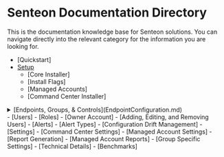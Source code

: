 # Senteon Documentation Directory
This is the documentation knowledge base for Senteon solutions. You can navigate directly into the relevant category for the information you are looking for. 


- [Quickstart]
- [Setup](installation.md)
  - [Core Installer]
  - [Install Flags]
  - [Managed Accounts]
  - [Command Center Installer]
<details>
  <summary>[Endpoints, Groups, & Controls](EndpointConfiguration.md)</summary>
  - [Controls](EndpointConfiguration.md#controls)
    - [Configuration Sets](EndpointConfiguration.md#configuration-sets)
    - [Control Information](EndpointConfiguration.md#control-information)
    - [Changing Configurations](EndpointConfigurations.md#changing-configurations.md)
  - [Endpoints](EndpointConfiguration.md#endpoints)
    - [Endpoint Listing](EndpointConfigurations.md#endpoint-listing)
    - [Endpoint Information](EndpointConfigurations.md#endpoint-information)
    - [Modifying Endpoints](EndpointConfigurations.md#modifying-endpoints)
      - [Changing Groups](EndpointConfigurations.md#changing-groups)
      - [Changing Controls](EndpointConfigurations.md#changing-controls)
    - [Endpoint States](EndpointConfigurations.md#endpoint-states)
  - [Groups](EndpointConfiguration.md#groups)
    - [Group Info](EndpointConfigurations.md#group-info)
    - [Group Modification](EndpointConfigurations.md#group-modification)
      - [Moving Endpoints](EndpointConfigurations.md#moving-endpoints)
      - [Making Exception Groups](EndpointConfigurations.md#making-exception-groups)
      - [Merging Exception Groups](EndpointConfigurations.md#merging-exception-groups)
      - [Converting Exception Groups to Management](EndpointConfigurations.md#converting-exception-groups)
      - [Individual Control Modification](EndpointConfigurations.md#individual-control-modification)
      - [New Management Group Creation](EndpointConfigurations.md#new-management-group-creation)
  - [Endpoint Setup](EndpointConfiguration.md#setup)
    - [Evaluation](EndpointConfigurations.md#evaluation)
    - [Finalization Wizard](EndpointConfigurations.md#finalization-wizard)
</details>
- [Users]
  - [Roles]
  - [Owner Account]
  - [Adding, Editing, and Removing Users]
- [Alerts]
  - [Alert Types]
  - [Configuration Drift Management]
- [Settings]
  - [Command Center Settings]
  - [Managed Account Settings]
- [Report Generation]
  - [Managed Account Reports]
  - [Group Specific Settings] 
- [Technical Details]
-   [Benchmarks]
